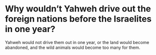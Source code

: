 # Why wouldn’t Yahweh drive out the foreign nations before the Israelites in one year?

Yahweh would not drive them out in one year, or the land would become abandoned, and the wild animals would become too many for them.
